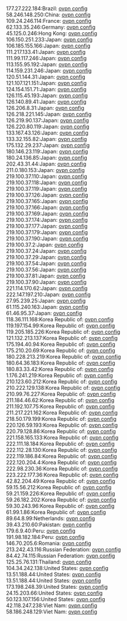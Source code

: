 177.27.222.184:Brazil: [ovpn config](vpn/177_27_222_184.ovpn)  
58.246.148.250:China: [ovpn config](vpn/58_246_148_250.ovpn)  
109.24.246.114:France: [ovpn config](vpn/109_24_246_114.ovpn)  
62.133.35.246:Germany: [ovpn config](vpn/62_133_35_246.ovpn)  
45.125.0.246:Hong Kong: [ovpn config](vpn/45_125_0_246.ovpn)  
106.150.251.233:Japan: [ovpn config](vpn/106_150_251_233.ovpn)  
106.185.155.166:Japan: [ovpn config](vpn/106_185_155_166.ovpn)  
111.217.133.41:Japan: [ovpn config](vpn/111_217_133_41.ovpn)  
111.99.117.246:Japan: [ovpn config](vpn/111_99_117_246.ovpn)  
113.155.95.192:Japan: [ovpn config](vpn/113_155_95_192.ovpn)  
114.159.231.246:Japan: [ovpn config](vpn/114_159_231_246.ovpn)  
120.51.144.31:Japan: [ovpn config](vpn/120_51_144_31.ovpn)  
121.107.121.151:Japan: [ovpn config](vpn/121_107_121_151.ovpn)  
124.154.151.71:Japan: [ovpn config](vpn/124_154_151_71.ovpn)  
126.115.45.193:Japan: [ovpn config](vpn/126_115_45_193.ovpn)  
126.140.89.41:Japan: [ovpn config](vpn/126_140_89_41.ovpn)  
126.206.8.31:Japan: [ovpn config](vpn/126_206_8_31.ovpn)  
126.218.221.145:Japan: [ovpn config](vpn/126_218_221_145.ovpn)  
126.219.90.137:Japan: [ovpn config](vpn/126_219_90_137.ovpn)  
126.220.80.119:Japan: [ovpn config](vpn/126_220_80_119.ovpn)  
133.167.43.126:Japan: [ovpn config](vpn/133_167_43_126.ovpn)  
133.32.155.82:Japan: [ovpn config](vpn/133_32_155_82.ovpn)  
175.132.29.237:Japan: [ovpn config](vpn/175_132_29_237.ovpn)  
180.146.23.119:Japan: [ovpn config](vpn/180_146_23_119.ovpn)  
180.24.136.85:Japan: [ovpn config](vpn/180_24_136_85.ovpn)  
202.43.31.44:Japan: [ovpn config](vpn/202_43_31_44.ovpn)  
211.0.180.153:Japan: [ovpn config](vpn/211_0_180_153.ovpn)  
219.100.37.110:Japan: [ovpn config](vpn/219_100_37_110.ovpn)  
219.100.37.118:Japan: [ovpn config](vpn/219_100_37_118.ovpn)  
219.100.37.119:Japan: [ovpn config](vpn/219_100_37_119.ovpn)  
219.100.37.126:Japan: [ovpn config](vpn/219_100_37_126.ovpn)  
219.100.37.165:Japan: [ovpn config](vpn/219_100_37_165.ovpn)  
219.100.37.166:Japan: [ovpn config](vpn/219_100_37_166.ovpn)  
219.100.37.169:Japan: [ovpn config](vpn/219_100_37_169.ovpn)  
219.100.37.174:Japan: [ovpn config](vpn/219_100_37_174.ovpn)  
219.100.37.177:Japan: [ovpn config](vpn/219_100_37_177.ovpn)  
219.100.37.179:Japan: [ovpn config](vpn/219_100_37_179.ovpn)  
219.100.37.190:Japan: [ovpn config](vpn/219_100_37_190.ovpn)  
219.100.37.2:Japan: [ovpn config](vpn/219_100_37_2.ovpn)  
219.100.37.24:Japan: [ovpn config](vpn/219_100_37_24.ovpn)  
219.100.37.29:Japan: [ovpn config](vpn/219_100_37_29.ovpn)  
219.100.37.54:Japan: [ovpn config](vpn/219_100_37_54.ovpn)  
219.100.37.56:Japan: [ovpn config](vpn/219_100_37_56.ovpn)  
219.100.37.81:Japan: [ovpn config](vpn/219_100_37_81.ovpn)  
219.100.37.90:Japan: [ovpn config](vpn/219_100_37_90.ovpn)  
221.114.170.62:Japan: [ovpn config](vpn/221_114_170_62.ovpn)  
222.147.197.210:Japan: [ovpn config](vpn/222_147_197_210.ovpn)  
27.95.239.25:Japan: [ovpn config](vpn/27_95_239_25.ovpn)  
61.115.240.163:Japan: [ovpn config](vpn/61_115_240_163.ovpn)  
61.46.95.37:Japan: [ovpn config](vpn/61_46_95_37.ovpn)  
118.36.111.168:Korea Republic of: [ovpn config](vpn/118_36_111_168.ovpn)  
119.197.154.99:Korea Republic of: [ovpn config](vpn/119_197_154_99.ovpn)  
119.205.185.226:Korea Republic of: [ovpn config](vpn/119_205_185_226.ovpn)  
121.132.213.137:Korea Republic of: [ovpn config](vpn/121_132_213_137.ovpn)  
175.194.40.94:Korea Republic of: [ovpn config](vpn/175_194_40_94.ovpn)  
175.210.20.69:Korea Republic of: [ovpn config](vpn/175_210_20_69.ovpn)  
180.228.213.219:Korea Republic of: [ovpn config](vpn/180_228_213_219.ovpn)  
180.64.36.183:Korea Republic of: [ovpn config](vpn/180_64_36_183.ovpn)  
180.83.33.42:Korea Republic of: [ovpn config](vpn/180_83_33_42.ovpn)  
1.176.241.219:Korea Republic of: [ovpn config](vpn/1_176_241_219.ovpn)  
210.123.60.212:Korea Republic of: [ovpn config](vpn/210_123_60_212.ovpn)  
210.222.129.138:Korea Republic of: [ovpn config](vpn/210_222_129_138.ovpn)  
210.99.76.227:Korea Republic of: [ovpn config](vpn/210_99_76_227.ovpn)  
211.184.46.62:Korea Republic of: [ovpn config](vpn/211_184_46_62.ovpn)  
211.192.107.75:Korea Republic of: [ovpn config](vpn/211_192_107_75.ovpn)  
211.217.221.162:Korea Republic of: [ovpn config](vpn/211_217_221_162.ovpn)  
218.50.179.199:Korea Republic of: [ovpn config](vpn/218_50_179_199.ovpn)  
220.126.59.193:Korea Republic of: [ovpn config](vpn/220_126_59_193.ovpn)  
220.79.128.86:Korea Republic of: [ovpn config](vpn/220_79_128_86.ovpn)  
221.158.165.133:Korea Republic of: [ovpn config](vpn/221_158_165_133.ovpn)  
222.111.18.184:Korea Republic of: [ovpn config](vpn/222_111_18_184.ovpn)  
222.112.28.130:Korea Republic of: [ovpn config](vpn/222_112_28_130.ovpn)  
222.119.186.84:Korea Republic of: [ovpn config](vpn/222_119_186_84.ovpn)  
222.120.204.4:Korea Republic of: [ovpn config](vpn/222_120_204_4.ovpn)  
222.98.230.36:Korea Republic of: [ovpn config](vpn/222_98_230_36.ovpn)  
223.222.177.36:Korea Republic of: [ovpn config](vpn/223_222_177_36.ovpn)  
42.82.204.49:Korea Republic of: [ovpn config](vpn/42_82_204_49.ovpn)  
59.15.56.212:Korea Republic of: [ovpn config](vpn/59_15_56_212.ovpn)  
59.21.159.226:Korea Republic of: [ovpn config](vpn/59_21_159_226.ovpn)  
59.26.182.202:Korea Republic of: [ovpn config](vpn/59_26_182_202.ovpn)  
59.30.243.96:Korea Republic of: [ovpn config](vpn/59_30_243_96.ovpn)  
61.99.1.86:Korea Republic of: [ovpn config](vpn/61_99_1_86.ovpn)  
89.64.8.99:Netherlands: [ovpn config](vpn/89_64_8_99.ovpn)  
39.43.210.60:Pakistan: [ovpn config](vpn/39_43_210_60.ovpn)  
179.6.9.40:Peru: [ovpn config](vpn/179_6_9_40.ovpn)  
191.98.182.184:Peru: [ovpn config](vpn/191_98_182_184.ovpn)  
146.70.205.6:Romania: [ovpn config](vpn/146_70_205_6.ovpn)  
213.242.43.116:Russian Federation: [ovpn config](vpn/213_242_43_116.ovpn)  
84.42.74.115:Russian Federation: [ovpn config](vpn/84_42_74_115.ovpn)  
125.25.76.131:Thailand: [ovpn config](vpn/125_25_76_131.ovpn)  
104.34.242.138:United States: [ovpn config](vpn/104_34_242_138.ovpn)  
13.51.188.44:United States: [ovpn config](vpn/13_51_188_44.ovpn)  
13.51.188.44:United States: [ovpn config](vpn/13_51_188_44.ovpn)  
173.198.248.39:United States: [ovpn config](vpn/173_198_248_39.ovpn)  
24.15.203.66:United States: [ovpn config](vpn/24_15_203_66.ovpn)  
50.123.107.156:United States: [ovpn config](vpn/50_123_107_156.ovpn)  
42.118.247.238:Viet Nam: [ovpn config](vpn/42_118_247_238.ovpn)  
58.186.248.129:Viet Nam: [ovpn config](vpn/58_186_248_129.ovpn)  
